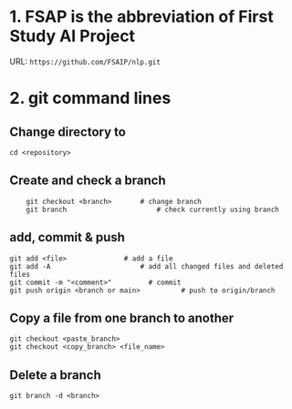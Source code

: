 # 1. FSAP is the abbreviation of First Study AI Project

URL: ```https://github.com/FSAIP/nlp.git```


# 2. git command lines
## Change directory to <repository>
``` cd <repository> ```

## Create and check a branch
``` git branch <branch> 	        # create a new branch
    git checkout <branch>      	# change branch
    git branch                      # check currently using branch
```
## add, commit & push
```
git add <file>   	        # add a file
git add -A                   	# add all changed files and deleted files
git commit -m "<comment>"         # commit
git push origin <branch or main>          # push to origin/branch
```

## Copy a file from one branch to another
```
git checkout <paste_branch>
git checkout <copy_branch> <file_name> 
```

## Delete a branch
```
git branch -d <branch>
```
